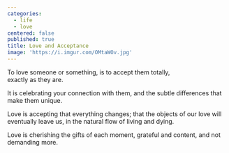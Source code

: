 ```yaml
---
categories:
  - life
  - love
centered: false
published: true
title: Love and Acceptance
image: 'https://i.imgur.com/OMtaWOv.jpg'
---
```

To love someone 
or something,
is to accept them totally,  
exactly as they are.

It is celebrating
your connection with them,
and the subtle differences
that make them unique.

Love is accepting
that everything changes;
that the objects of our love
will eventually leave us,
in the natural flow 
of living and dying.

Love is cherishing 
the gifts of each moment,
grateful and content,
and not demanding more.
